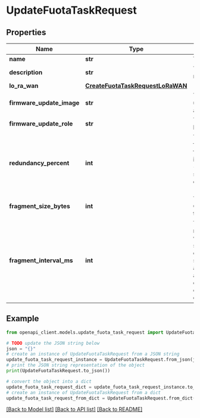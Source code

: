 # UpdateFuotaTaskRequest


## Properties

Name | Type | Description | Notes
------------ | ------------- | ------------- | -------------
**name** | **str** | The name of a FUOTA task. | [optional] 
**description** | **str** | The description of the new resource. | [optional] 
**lo_ra_wan** | [**CreateFuotaTaskRequestLoRaWAN**](CreateFuotaTaskRequestLoRaWAN.md) |  | [optional] 
**firmware_update_image** | **str** | The S3 URI points to a firmware update image that is to be used with a FUOTA task. | [optional] 
**firmware_update_role** | **str** | The firmware update role that is to be used with a FUOTA task. | [optional] 
**redundancy_percent** | **int** | The percentage of added redundant fragments. For example, if firmware file is 100 bytes and fragment size is 10 bytes, with &lt;code&gt;RedundancyPercent&lt;/code&gt; set to 50(%), the final number of encoded fragments is (100 / 10) + (100 / 10 * 50%) &#x3D; 15. | [optional] 
**fragment_size_bytes** | **int** | The size of each fragment in bytes. Currently only supported in fuota tasks with multicast groups. | [optional] 
**fragment_interval_ms** | **int** | The interval of sending fragments in milliseconds. Currently the interval will be rounded to the nearest second. Note that this interval only controls the timing when the cloud sends the fragments down. The actual delay of receiving fragments at device side depends on the device&#39;s class and the communication delay with the cloud. | [optional] 

## Example

```python
from openapi_client.models.update_fuota_task_request import UpdateFuotaTaskRequest

# TODO update the JSON string below
json = "{}"
# create an instance of UpdateFuotaTaskRequest from a JSON string
update_fuota_task_request_instance = UpdateFuotaTaskRequest.from_json(json)
# print the JSON string representation of the object
print(UpdateFuotaTaskRequest.to_json())

# convert the object into a dict
update_fuota_task_request_dict = update_fuota_task_request_instance.to_dict()
# create an instance of UpdateFuotaTaskRequest from a dict
update_fuota_task_request_from_dict = UpdateFuotaTaskRequest.from_dict(update_fuota_task_request_dict)
```
[[Back to Model list]](../README.md#documentation-for-models) [[Back to API list]](../README.md#documentation-for-api-endpoints) [[Back to README]](../README.md)


